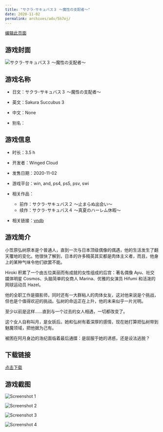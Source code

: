 ```yaml
---
title: "サクラ･サキュバス３ ～魔性の支配者～"
date: 2020-11-02
permalink: archives/adv/5h7oj/
---
```

[编辑此页面](https://github.com/ACG-3/ADV3-source/blob/main/source/_posts/%E3%82%B5%E3%82%AF%E3%83%A9%EF%BD%A5%E3%82%B5%E3%82%AD%E3%83%A5%E3%83%90%E3%82%B9%EF%BC%93%20%EF%BD%9E%E9%AD%94%E6%80%A7%E3%81%AE%E6%94%AF%E9%85%8D%E8%80%85%EF%BD%9E.md)

## 游戏封面

![サクラ･サキュバス３ ～魔性の支配者～](https://pan.timero.xyz/d/onedrive/img_lib_001/%E3%82%B5%E3%82%AF%E3%83%A9%EF%BD%A5%E3%82%B5%E3%82%AD%E3%83%A5%E3%83%90%E3%82%B9%EF%BC%93%20%EF%BD%9E%E9%AD%94%E6%80%A7%E3%81%AE%E6%94%AF%E9%85%8D%E8%80%85%EF%BD%9E_cover.avif)


## 游戏名称

- 日文：サクラ･サキュバス３ ～魔性の支配者～
- 英文：Sakura Succubus 3
- 中文：None

- 别名：


## 游戏信息

- 时长：3.5 h
- 开发者：Winged Cloud
- 发售日期：2020-11-02
- 游戏平台：win, and, ps4, ps5, psv, swi
- 相关作品：
   - 前作：サクラ･サキュバス２ ～止まらぬ出会い～
   - 续作：サクラ･サキュバス４ ～真夏のハーレム休暇～

- 相关链接：[vndb](https://vndb.org/v29378)


## 游戏简介

小笠原弘树原本是个普通人，直到一次与日本顶级偶像的偶遇，他的生活发生了翻天覆地的变化。他很快了解到，日本的许多精英其实都是肉体主义者，而且，他身上的某种气味令他们欲罢不能。

Hiroki 积累了一个由五位美丽而有成就的女性组成的后宫：著名偶像 Ayu、社交媒体明星 Cosmos、头脑简单的女商人 Marina、优雅的女演员 Hifumi 和活泼的网球运动员 Hazel。

他的全职工作是摄影师，同时还有一大群粘人的肉体女友，这对他来说是个挑战，但也是个值得欢迎的挑战。弘树的命运正在上升，他的未来似乎一片光明。

至少以前是这样......直到与一个过去的女人相遇，一切都改变了。

这个女人自称叫月，是女妖后。她和弘树有着深厚的感情，现在她打算把弘树带到魅魔领域，把他据为己有。

被困在阿月身边的浩纪面临着最后通牒：是屈服于她的诱惑，还是设法逃脱？




## 下载链接

[点击下载](https://pan.timero.xyz/onedrive/adv_lib_001/%E3%82%B5%E3%82%AF%E3%83%A9%EF%BD%A5%E3%82%B5%E3%82%AD%E3%83%A5%E3%83%90%E3%82%B9%EF%BC%93%20%EF%BD%9E%E9%AD%94%E6%80%A7%E3%81%AE%E6%94%AF%E9%85%8D%E8%80%85%EF%BD%9E)


## 游戏截图


![Screenshot 1](https://pan.timero.xyz/d/onedrive/img_lib_001/%E3%82%B5%E3%82%AF%E3%83%A9%EF%BD%A5%E3%82%B5%E3%82%AD%E3%83%A5%E3%83%90%E3%82%B9%EF%BC%93%20%EF%BD%9E%E9%AD%94%E6%80%A7%E3%81%AE%E6%94%AF%E9%85%8D%E8%80%85%EF%BD%9E_Screenshot_1.avif)

![Screenshot 2](https://pan.timero.xyz/d/onedrive/img_lib_001/%E3%82%B5%E3%82%AF%E3%83%A9%EF%BD%A5%E3%82%B5%E3%82%AD%E3%83%A5%E3%83%90%E3%82%B9%EF%BC%93%20%EF%BD%9E%E9%AD%94%E6%80%A7%E3%81%AE%E6%94%AF%E9%85%8D%E8%80%85%EF%BD%9E_Screenshot_2.avif)

![Screenshot 3](https://pan.timero.xyz/d/onedrive/img_lib_001/%E3%82%B5%E3%82%AF%E3%83%A9%EF%BD%A5%E3%82%B5%E3%82%AD%E3%83%A5%E3%83%90%E3%82%B9%EF%BC%93%20%EF%BD%9E%E9%AD%94%E6%80%A7%E3%81%AE%E6%94%AF%E9%85%8D%E8%80%85%EF%BD%9E_Screenshot_3.avif)

![Screenshot 4](https://pan.timero.xyz/d/onedrive/img_lib_001/%E3%82%B5%E3%82%AF%E3%83%A9%EF%BD%A5%E3%82%B5%E3%82%AD%E3%83%A5%E3%83%90%E3%82%B9%EF%BC%93%20%EF%BD%9E%E9%AD%94%E6%80%A7%E3%81%AE%E6%94%AF%E9%85%8D%E8%80%85%EF%BD%9E_Screenshot_4.avif)

